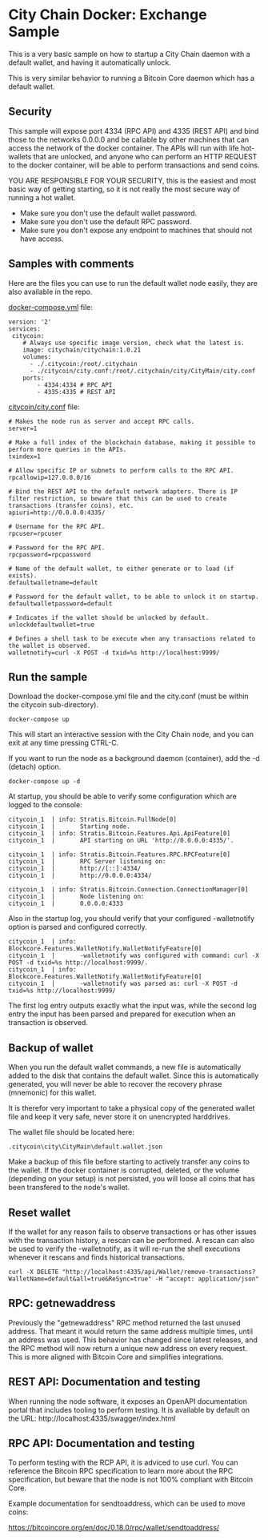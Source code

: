 # City Chain Docker: Exchange Sample

This is a very basic sample on how to startup a City Chain daemon with a default wallet, and having it automatically unlock.

This is very similar behavior to running a Bitcoin Core daemon which has a default wallet.

## Security

This sample will expose port 4334 (RPC API) and 4335 (REST API) and bind those to the networks 0.0.0.0 and be callable by other 
machines that can access the network of the docker container. The APIs will run with life hot-wallets that are unlocked, and
anyone who can perform an HTTP REQUEST to the docker container, will be able to perform transactions and send coins.

YOU ARE RESPONSIBLE FOR YOUR SECURITY, this is the easiest and most basic way of getting starting, so it is not really the most
secure way of running a hot wallet.

- Make sure you don't use the default wallet password.
- Make sure you don't use the default RPC password.
- Make sure you don't expose any endpoint to machines that should not have access.

## Samples with comments

Here are the files you can use to run the default wallet node easily, they are also available in the repo.

[docker-compose.yml](docker-compose.yml) file:
```
version: '2'
services:
 citycoin:
    # Always use specific image version, check what the latest is.
    image: citychain/citychain:1.0.21
    volumes:
      - ./.citycoin:/root/.citychain
      - ./citycoin/city.conf:/root/.citychain/city/CityMain/city.conf
    ports:
        - 4334:4334 # RPC API
        - 4335:4335 # REST API
```

[citycoin/city.conf](citycoin/city.conf) file:

```
# Makes the node run as server and accept RPC calls.
server=1

# Make a full index of the blockchain database, making it possible to perform more queries in the APIs.
txindex=1

# Allow specific IP or subnets to perform calls to the RPC API.
rpcallowip=127.0.0.0/16

# Bind the REST API to the default network adapters. There is IP filter restriction, so beware that this can be used to create transactions (transfer coins), etc.
apiuri=http://0.0.0.0:4335/

# Username for the RPC API.
rpcuser=rpcuser

# Password for the RPC API.
rpcpassword=rpcpassword

# Name of the default wallet, to either generate or to load (if exists).
defaultwalletname=default

# Password for the default wallet, to be able to unlock it on startup.
defaultwalletpassword=default

# Indicates if the wallet should be unlocked by default.
unlockdefaultwallet=true

# Defines a shell task to be execute when any transactions related to the wallet is observed.
walletnotify=curl -X POST -d txid=%s http://localhost:9999/
```

## Run the sample

Download the docker-compose.yml file and the city.conf (must be within the citycoin sub-directory).

```
docker-compose up
```

This will start an interactive session with the City Chain node, and you can exit at any time pressing CTRL-C.

If you want to run the node as a background daemon (container), add the -d (detach) option.

```
docker-compose up -d
```

At startup, you should be able to verify some configuration which are logged to the console:

```
citycoin_1  | info: Stratis.Bitcoin.FullNode[0]
citycoin_1  |       Starting node.
citycoin_1  | info: Stratis.Bitcoin.Features.Api.ApiFeature[0]
citycoin_1  |       API starting on URL 'http://0.0.0.0:4335/'.

citycoin_1  | info: Stratis.Bitcoin.Features.RPC.RPCFeature[0]
citycoin_1  |       RPC Server listening on:
citycoin_1  |       http://[::]:4334/
citycoin_1  |       http://0.0.0.0:4334/

citycoin_1  | info: Stratis.Bitcoin.Connection.ConnectionManager[0]
citycoin_1  |       Node listening on:
citycoin_1  |       0.0.0.0:4333
```

Also in the startup log, you should verify that your configured -walletnotify option is parsed and configured correctly.

```
citycoin_1  | info: Blockcore.Features.WalletNotify.WalletNotifyFeature[0]
citycoin_1  |       -walletnotify was configured with command: curl -X POST -d txid=%s http://localhost:9999/.
citycoin_1  | info: Blockcore.Features.WalletNotify.WalletNotifyFeature[0]
citycoin_1  |       -walletnotify was parsed as: curl -X POST -d txid=%s http://localhost:9999/
```

The first log entry outputs exactly what the input was, while the second log entry the input has been parsed and prepared for execution when an transaction is observed.

## Backup of wallet

When you run the default wallet commands, a new file is automatically added to the disk that contains the default wallet. Since this is automatically generated, you will never be able to recover the recovery phrase (mnemonic) for this wallet.

It is therefor very important to take a physical copy of the generated wallet file and keep it very safe, never store it on unencrypted harddrives.

The wallet file should be located here:

```
.citycoin\city\CityMain\default.wallet.json
```

Make a backup of this file before starting to actively transfer any coins to the wallet. If the docker container is corrupted, deleted, or the volume (depending on your setup) is not persisted, you will loose all coins that has been transfered to the node's wallet.

## Reset wallet

If the wallet for any reason fails to observe transactions or has other issues with the transaction history, a rescan can be performed. A rescan can also be used to verify the -walletnotify, as it will re-run the shell executions whenever it rescans and finds historical transactions.

```
curl -X DELETE "http://localhost:4335/api/Wallet/remove-transactions?WalletName=default&all=true&ReSync=true" -H "accept: application/json"
```

## RPC: getnewaddress

Previously the "getnewaddress" RPC method returned the last unused address. That meant it would return the same address multiple times, until an address was used. This behavior has changed since latest releases, and the RPC method will now return a unique new address on every request. This is more aligned with Bitcoin Core and simplifies integrations.

## REST API: Documentation and testing

When running the node software, it exposes an OpenAPI documentation portal that includes tooling to perform testing. It is available by default on the URL: http://localhost:4335/swagger/index.html

## RPC API: Documentation and testing

To perform testing with the RCP API, it is adviced to use curl. You can reference the Bitcoin RPC specification to learn more about the RPC specification, but beware that the node is not 100% compliant with Bitcoin Core.

Example documentation for sendtoaddress, which can be used to move coins:

https://bitcoincore.org/en/doc/0.18.0/rpc/wallet/sendtoaddress/